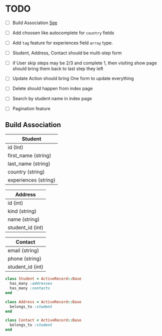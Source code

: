 # TODO

- [ ] Build Association [See](#build-association)
- [ ] Add choosen like autocomplete for `country` fields
- [ ] Add `tag` feature for experiences field `array` type.
- [ ] Student, Address, Contact should be multi-step form
- [ ] if User skip steps may be 2/3 and complete 1, then visiting show page should bring them back to last step they left
- [ ] Update Action should bring One form to update everything
- [ ] Delete should happen from index page
- [ ] Search by student name in index page
- [ ] Pagination feature



## Build Association

| Student              |
| ---                  |
| id (Int)             |
| first_name (string)  |
| last_name (string)   |
| country (string)     |
| experiences (string) |

| Address          |
| ---              |
| id (int)         |
| kind (string)    |
| name (string)    |
| student_id (int) |

| Contact          |
| ---              |
| email (string)   |
| phone (string)   |
| student_id (int) |

```ruby
class Student < ActiveRecord::Base
  has_many :addresses
  has_many :contacts
end

class Address < ActiveRecord::Base
  belongs_to :student
end

class Contact < ActiveRecord::Base
  belongs_to :student
end
```


